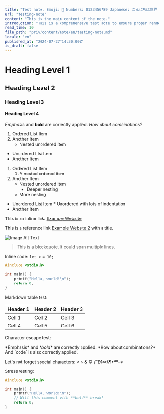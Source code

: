 ```yaml
---
title: "Test note. Emoji: 🚀 Numbers: 0123456789 Japanese: こんにちは世界 Arabic: مرحبا بالعالم ！＂＃＄％＆＇（）＊＋，－．／０１２３４５６７８９：；＜＝＞？＠ＡＢＣＤＥＦＧＨＩＪＫＬＭＮＯＰＱ｀ａｂｃｄｅｆｇｈｉｊｋｌｍｎｏｐｑｒｓｔｕｖｗｘｙｚ｛｜｝～ WOOHOO!"
url: "testing-note"
content: "This is the main content of the note."
introduction: "This is a comprehensive test note to ensure proper rendering and parsing of various Markdown elements in the context of a note content type."
read_time: 10
file_path: "priv/content/note/en/testing-note.md"
locale: "en"
published_at: "2024-07-27T14:30:00Z"
is_draft: false
---
```



# Heading Level 1

## Heading Level 2

### Heading Level 3

#### Heading Level 4

*Emphasis* and **bold** are correctly applied. _How about combinations?_

1. Ordered List Item
2. Another Item
   * Nested unordered item

* Unordered List Item
* Another Item

1. Ordered List Item
   1.  A nested ordered item
2. Another Item
   * Nested unordered item
      * Deeper nesting
   * More nesting  

* Unordered List Item
      * Unordered with lots of indentation
* Another Item


This is an inline link: [Example Website](https://www.example.com/)

This is a reference link [Example Website 2][example-ref] with a title.

[example-ref]: https://www.example.com/ "Website Title"

![Image Alt Text](path/to/your/image.jpg)

> This is a blockquote. 
> It could span multiple lines.

Inline code: `let x = 10;`

```c
#include <stdio.h>

int main() {
    printf("Hello, world!\n");
    return 0;
}
```

Markdown table test:

| Header 1 | Header 2 | Header 3 |
| -------- | -------- | -------- |
| Cell 1   | Cell 2   | Cell 3   |
| Cell 4   | Cell 5   | Cell 6   |

Character escape test:

\*Emphasis\* and \**bold\** are correctly applied. \*How about combinations?\*
And \`code\` is also correctly applied.

Let's not forget special characters: < > & © ¡™£¢∞§¶•ªº–≠

Stress testing:
```c
#include <stdio.h>

int main() {
    printf("Hello, world!\n"); 
    // Will this comment with **bold** break?
    return 0;
}
```